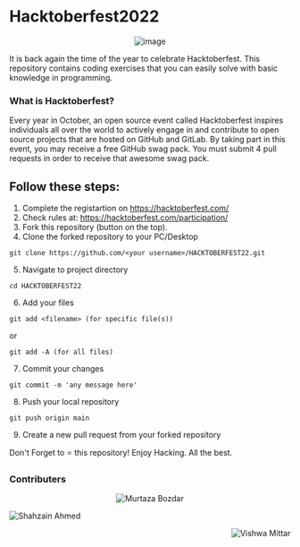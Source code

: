 # Hacktoberfest2022
<p align="center"> <img src="https://uno-website-assets.s3.amazonaws.com/wp-content/uploads/2022/09/28094927/Uno_HackFest22_Hero_V1-1536x593.jpg" alt="image" /> </p>

It is back again the time of the year to celebrate Hacktoberfest. This repository contains coding exercises that you can easily solve with basic knowledge in programming.

<h3>What is Hacktoberfest?</h3>

<p>Every year in October, an open source event called Hacktoberfest inspires individuals all over the world to actively engage in and contribute to open source projects that are hosted on GitHub and GitLab. By taking part in this event, you may receive a free GitHub swag pack. You must submit 4 pull requests in order to receive that awesome swag pack.</p>


## Follow these steps:

1. Complete the registartion on https://hacktoberfest.com/
2. Check rules at: https://hacktoberfest.com/participation/
3. Fork this repository (button on the top).
4. Clone the forked repository to your PC/Desktop
```
git clone https://github.com/<your username>/HACKTOBERFEST22.git
```

5. Navigate to project directory
```
cd HACKTOBERFEST22
```

6. Add your files
```
git add <filename> (for specific file(s))
```

or

```
git add -A (for all files)
```

7. Commit your changes
```
git commit -m 'any message here'
```

8. Push your local repository
```
git push origin main
```

9. Create a new pull request from your forked repository


Don't Forget to ⭐ this repository!
Enjoy Hacking.
All the best.



<h3>Contributers</h3>

<p align="center">
<img src="https://images.weserv.nl/?url=avatars.githubusercontent.com/u/58934980?v=4&h=300&w=300&fit=cover&mask=circle&maxage=7d" alt="Murtaza Bozdar">
</p>

<p align="left">
<img src="https://images.weserv.nl/?url=avatars.githubusercontent.com/u/59369881?v=4&h=300&w=300&fit=cover&mask=circle&maxage=7d" alt="Shahzain Ahmed">
</p>

<p align="right">
<img src="https://images.weserv.nl/?url=avatars.githubusercontent.com/u/67235733?v=4&h=300&w=300&fit=cover&mask=circle&maxage=7d" alt="Vishwa Mittar">
</p>
